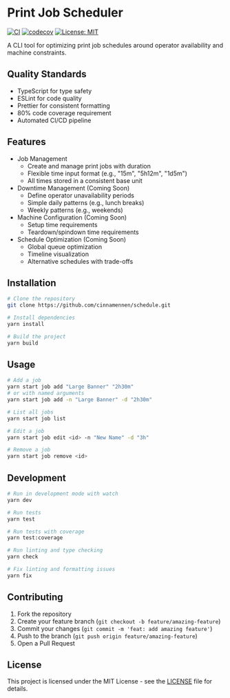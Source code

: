 # Print Job Scheduler

[![CI](https://github.com/cinnamennen/schedule/actions/workflows/ci.yml/badge.svg)](https://github.com/cinnamennen/schedule/actions/workflows/ci.yml)
[![codecov](https://codecov.io/gh/cinnamennen/schedule/branch/main/graph/badge.svg)](https://codecov.io/gh/cinnamennen/schedule)
[![License: MIT](https://img.shields.io/badge/License-MIT-yellow.svg)](https://opensource.org/licenses/MIT)

A CLI tool for optimizing print job schedules around operator availability and machine constraints.

## Quality Standards

- TypeScript for type safety
- ESLint for code quality
- Prettier for consistent formatting
- 80% code coverage requirement
- Automated CI/CD pipeline

## Features

- Job Management
  - Create and manage print jobs with duration
  - Flexible time input format (e.g., "15m", "5h12m", "1d5m")
  - All times stored in a consistent base unit
- Downtime Management (Coming Soon)
  - Define operator unavailability periods
  - Simple daily patterns (e.g., lunch breaks)
  - Weekly patterns (e.g., weekends)
- Machine Configuration (Coming Soon)
  - Setup time requirements
  - Teardown/spindown time requirements
- Schedule Optimization (Coming Soon)
  - Global queue optimization
  - Timeline visualization
  - Alternative schedules with trade-offs

## Installation

```bash
# Clone the repository
git clone https://github.com/cinnamennen/schedule.git

# Install dependencies
yarn install

# Build the project
yarn build
```

## Usage

```bash
# Add a job
yarn start job add "Large Banner" "2h30m"
# or with named arguments
yarn start job add -n "Large Banner" -d "2h30m"

# List all jobs
yarn start job list

# Edit a job
yarn start job edit <id> -n "New Name" -d "3h"

# Remove a job
yarn start job remove <id>
```

## Development

```bash
# Run in development mode with watch
yarn dev

# Run tests
yarn test

# Run tests with coverage
yarn test:coverage

# Run linting and type checking
yarn check

# Fix linting and formatting issues
yarn fix
```

## Contributing

1. Fork the repository
2. Create your feature branch (`git checkout -b feature/amazing-feature`)
3. Commit your changes (`git commit -m 'feat: add amazing feature'`)
4. Push to the branch (`git push origin feature/amazing-feature`)
5. Open a Pull Request

## License

This project is licensed under the MIT License - see the [LICENSE](LICENSE) file for details.
